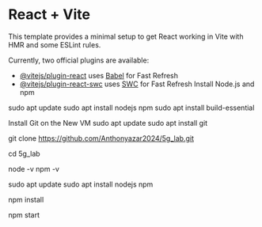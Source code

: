 # React + Vite

This template provides a minimal setup to get React working in Vite with HMR and some ESLint rules.

Currently, two official plugins are available:

- [@vitejs/plugin-react](https://github.com/vitejs/vite-plugin-react/blob/main/packages/plugin-react/README.md) uses [Babel](https://babeljs.io/) for Fast Refresh
- [@vitejs/plugin-react-swc](https://github.com/vitejs/vite-plugin-react-swc) uses [SWC](https://swc.rs/) for Fast Refresh
Install Node.js and npm

sudo apt update
sudo apt install nodejs npm
sudo apt install build-essential



Install Git on the New VM
sudo apt update
sudo apt install git

git clone https://github.com/Anthonyazar2024/5g_lab.git


cd 5g_lab

node -v
npm -v

sudo apt update
sudo apt install nodejs npm

npm install

npm start




